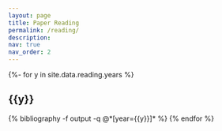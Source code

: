 ```yaml
---
layout: page
title: Paper Reading
permalink: /reading/
description: 
nav: true
nav_order: 2
---
```



<div class="publications">
<!-- pages/projects.md -->
{%- for y in site.data.reading.years %}
<h2 class="year">{{y}}</h2>
  {% bibliography -f output -q @*[year={{y}}]* %}
{% endfor %}

</div>
